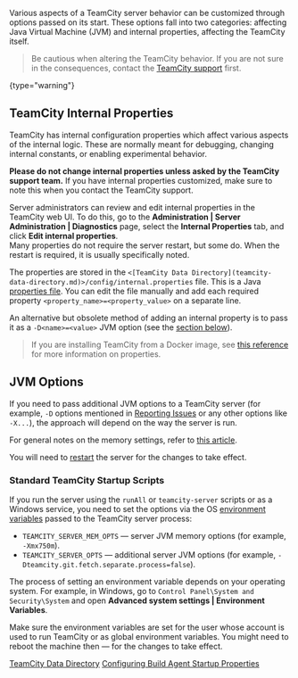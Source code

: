 [//]: # (title: Configuring TeamCity Server Startup Properties)
[//]: # (auxiliary-id: Server Startup Properties;Configuring TeamCity Server Startup Properties)

Various aspects of a TeamCity server behavior can be customized through options passed on its start. These options fall into two categories: affecting Java Virtual Machine (JVM) and internal properties, affecting the TeamCity itself.

>Be cautious when altering the TeamCity behavior. If you are not sure in the consequences, contact the [TeamCity support](feedback.md) first.
>
{type="warning"}

## TeamCity Internal Properties 

TeamCity has internal configuration properties which affect various aspects of the internal logic. These are normally meant for debugging, changing internal constants, or enabling experimental behavior.

__Please do not change internal properties unless asked by the TeamCity support team.__ If you have internal properties customized, make sure to note this when you contact the TeamCity support.

Server administrators can review and edit internal properties in the TeamCity web UI. To do this, go to the __Administration | Server Administration | Diagnostics__ page, select the __Internal Properties__ tab, and click __Edit internal properties__.   
Many properties do not require the server restart, but some do. When the restart is required, it is usually specifically noted.

The properties are stored in the `<[TeamCity Data Directory](teamcity-data-directory.md)>/config/internal.properties` file. This is a Java [properties file](http://en.wikipedia.org/wiki/.properties). You can edit the file manually and add each required property `<property_name>=<property_value>` on a separate line.

An alternative but obsolete method of adding an internal property is to pass it as a `-D<name>=<value>` JVM option (see the [section below](#JVM+Options)).

>If you are installing TeamCity from a Docker image, see [this reference](https://hub.docker.com/r/jetbrains/teamcity-server/) for more information on properties.

## JVM Options

If you need to pass additional JVM options to a TeamCity server (for example, `-D` options mentioned in [Reporting Issues](reporting-issues.md) or any other options like `-X...`), the approach will depend on the way the server is run.

For general notes on the memory settings, refer to [this article](configure-server-installation.md#Configure+Memory+Settings+for+TeamCity+Server).

You will need to [restart]() the server for the changes to take effect.

### Standard TeamCity Startup Scripts

If you run the server using the `runAll` or `teamcity-server` scripts or as a Windows service, you need to set the options via the OS [environment variables](http://en.wikipedia.org/wiki/Environment_variable) passed to the TeamCity server process:
* `TEAMCITY_SERVER_MEM_OPTS` — server JVM memory options (for example, `-Xmx750m`).
* `TEAMCITY_SERVER_OPTS` — additional server JVM options (for example, `-Dteamcity.git.fetch.separate.process=false`).

The process of setting an environment variable depends on your operating system. For example, in Windows, go to `Control Panel\System and Security\System` and open __Advanced system settings | Environment Variables__.

Make sure the environment variables are set for the user whose account is used to run TeamCity or as global environment variables. You might need to reboot the machine then — for the changes to take effect.

<seealso>
        <category ref="concepts">
            <a href="teamcity-data-directory.md">TeamCity Data Directory</a>
        </category>
        <category ref="admin-guide">
            <a href="configuring-build-agent-startup-properties.md">Configuring Build Agent Startup Properties</a>
        </category>
</seealso>

